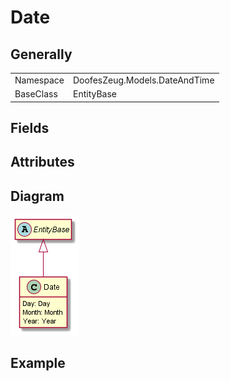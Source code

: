﻿# Date

## Generally

|||
|-|-|
|Namespace|DoofesZeug.Models.DateAndTime|
|BaseClass|EntityBase|

## Fields

## Attributes

## Diagram

![Date.png](./Date.png "Date")

## Example

